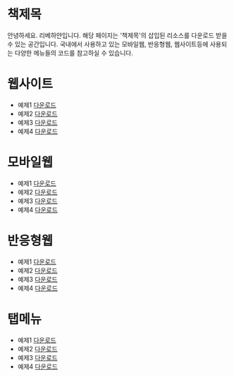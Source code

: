 # 책제목

안녕하세요. 리베하얀입니다. 해당 페이지는 '책제목'의 삽입된 리소스를 다운로드 받을 수 있는 공간입니다. 국내에서 사용하고 있는 모바일웹, 반응형웹, 웹사이트등에 사용되는 다양한 메뉴들의 코드를 참고하실 수 있습니다.

# 웹사이트
- 예제1 [다운로드](http://blog.naver.com/rebehayan)
- 예제2 [다운로드](http://blog.naver.com/rebehayan)
- 예제3 [다운로드](http://blog.naver.com/rebehayan)
- 예제4 [다운로드](http://blog.naver.com/rebehayan)

# 모바일웹
- 예제1 [다운로드](http://blog.naver.com/rebehayan)
- 예제2 [다운로드](http://blog.naver.com/rebehayan)
- 예제3 [다운로드](http://blog.naver.com/rebehayan)
- 예제4 [다운로드](http://blog.naver.com/rebehayan)

# 반응형웹
- 예제1 [다운로드](http://blog.naver.com/rebehayan)
- 예제2 [다운로드](http://blog.naver.com/rebehayan)
- 예제3 [다운로드](http://blog.naver.com/rebehayan)
- 예제4 [다운로드](http://blog.naver.com/rebehayan)

# 탭메뉴
- 예제1 [다운로드](http://blog.naver.com/rebehayan)
- 예제2 [다운로드](http://blog.naver.com/rebehayan)
- 예제3 [다운로드](http://blog.naver.com/rebehayan)
- 예제4 [다운로드](http://blog.naver.com/rebehayan)
